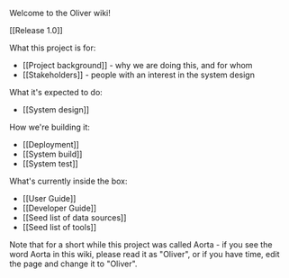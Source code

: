Welcome to the Oliver wiki!

[[Release 1.0]]

What this project is for: 

* [[Project background]] - why we are doing this, and for whom
* [[Stakeholders]] - people with an interest in the system design

What it's expected to do: 

* [[System design]]

How we're building it:

* [[Deployment]]
* [[System build]]
* [[System test]]

What's currently inside the box:

* [[User Guide]]
* [[Developer Guide]]
* [[Seed list of data sources]]
* [[Seed list of tools]]

Note that for a short while this project was called Aorta - if you see the word Aorta in this wiki, please read it as "Oliver", or if you have time, edit the page and change it to "Oliver".